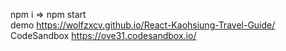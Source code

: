 npm i => npm start <br>
demo https://wolfzxcv.github.io/React-Kaohsiung-Travel-Guide/ <br>
CodeSandbox  https://ove31.codesandbox.io/
